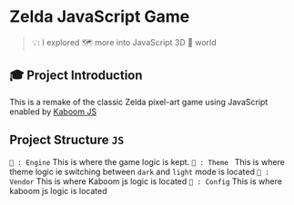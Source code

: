 # Zelda JavaScript Game

> 💡: I explored 🗺️ more into JavaScript 3D 🧊 world

## 🎓 Project Introduction

This is a remake of the classic Zelda pixel-art game using JavaScript enabled by [Kaboom JS](https://kaboomjs.com)

## Project Structure `JS`
`🚋 : Engine`  This is where the game logic is kept.
`🎨 : Theme ` This is where theme logic ie switching between `dark` and `light` mode is located
`🛒 : Vendor` This is where Kaboom js logic is located
`📏 : Config` This is where kaboom js logic is located